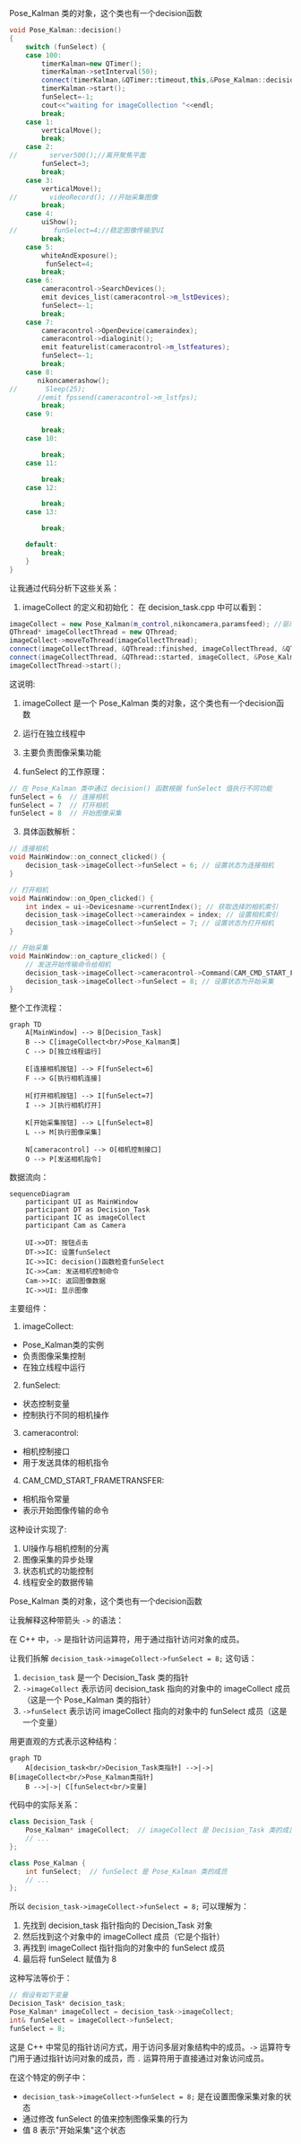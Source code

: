 Pose_Kalman 类的对象，这个类也有一个decision函数
```cpp
void Pose_Kalman::decision()
{
    switch (funSelect) {
    case 100:
        timerKalman=new QTimer();
        timerKalman->setInterval(50);
        connect(timerKalman,&QTimer::timeout,this,&Pose_Kalman::decision);
        timerKalman->start();
        funSelect=-1;
        cout<<"waiting for imageCollection "<<endl;
        break;
    case 1:
        verticalMove();
        break;
    case 2:
//        server500();//离开聚焦平面
        funSelect=3;
        break;
    case 3:
        verticalMove();
//        videoRecord(); //开始采集图像
        break;
    case 4:
        uiShow();
//         funSelect=4;//稳定图像传输至UI
        break;
    case 5:
        whiteAndExposure();
         funSelect=4;
        break;
    case 6:
        cameracontrol->SearchDevices();
        emit devices_list(cameracontrol->m_lstDevices);
        funSelect=-1;
        break;
    case 7:
        cameracontrol->OpenDevice(cameraindex);
        cameracontrol->dialoginit();
        emit featurelist(cameracontrol->m_lstfeatures);
        funSelect=-1;
        break;
    case 8:
       nikoncamerashow();
//       Sleep(25);
       //emit fpssend(cameracontrol->m_lstfps);
        break;
    case 9:

        break;
    case 10:

        break;
    case 11:

        break;
    case 12:

        break;
    case 13:

        break;

    default:
        break;
    }
}
```

让我通过代码分析下这些关系：

1. imageCollect 的定义和初始化：
在 decision_task.cpp 中可以看到：
```cpp
imageCollect = new Pose_Kalman(m_control,nikoncamera,paramsfeed); //驱动采集图像
QThread* imageCollectThread = new QThread;
imageCollect->moveToThread(imageCollectThread);
connect(imageCollectThread, &QThread::finished, imageCollectThread, &QThread::deleteLater);
connect(imageCollectThread, &QThread::started, imageCollect, &Pose_Kalman::decision);
imageCollectThread->start();
```

这说明:
1. imageCollect 是一个 Pose_Kalman 类的对象，这个类也有一个decision函数
2. 运行在独立线程中
3. 主要负责图像采集功能 

2. funSelect 的工作原理：
```cpp
// 在 Pose_Kalman 类中通过 decision() 函数根据 funSelect 值执行不同功能
funSelect = 6  // 连接相机
funSelect = 7  // 打开相机
funSelect = 8  // 开始图像采集 
```

3. 具体函数解析：
```cpp
// 连接相机
void MainWindow::on_connect_clicked() {
    decision_task->imageCollect->funSelect = 6; // 设置状态为连接相机
}

// 打开相机
void MainWindow::on_Open_clicked() {
    int index = ui->Devicesname->currentIndex(); // 获取选择的相机索引
    decision_task->imageCollect->cameraindex = index; // 设置相机索引
    decision_task->imageCollect->funSelect = 7; // 设置状态为打开相机
}

// 开始采集
void MainWindow::on_capture_clicked() {
    // 发送开始传输命令给相机
    decision_task->imageCollect->cameracontrol->Command(CAM_CMD_START_FRAMETRANSFER);
    decision_task->imageCollect->funSelect = 8; // 设置状态为开始采集
}
```

整个工作流程：

```mermaid
graph TD
    A[MainWindow] --> B[Decision_Task]
    B --> C[imageCollect<br/>Pose_Kalman类]
    C --> D[独立线程运行]
    
    E[连接相机按钮] --> F[funSelect=6]
    F --> G[执行相机连接]
    
    H[打开相机按钮] --> I[funSelect=7]
    I --> J[执行相机打开]
    
    K[开始采集按钮] --> L[funSelect=8]
    L --> M[执行图像采集]
    
    N[cameracontrol] --> O[相机控制接口]
    O --> P[发送相机指令]
```

数据流向：
```mermaid
sequenceDiagram
    participant UI as MainWindow
    participant DT as Decision_Task
    participant IC as imageCollect
    participant Cam as Camera
    
    UI->>DT: 按钮点击
    DT->>IC: 设置funSelect
    IC->>IC: decision()函数检查funSelect
    IC->>Cam: 发送相机控制命令
    Cam->>IC: 返回图像数据
    IC->>UI: 显示图像
```

主要组件：

1. imageCollect:
- Pose_Kalman类的实例
- 负责图像采集控制
- 在独立线程中运行

2. funSelect:
- 状态控制变量
- 控制执行不同的相机操作

3. cameracontrol:
- 相机控制接口
- 用于发送具体的相机指令

4. CAM_CMD_START_FRAMETRANSFER:
- 相机指令常量
- 表示开始图像传输的命令

这种设计实现了:
1. UI操作与相机控制的分离
2. 图像采集的异步处理
3. 状态机式的功能控制
4. 线程安全的数据传输



Pose_Kalman 类的对象，这个类也有一个decision函数

让我解释这种带箭头 `->` 的语法：

在 C++ 中，`->` 是指针访问运算符，用于通过指针访问对象的成员。

让我们拆解 `decision_task->imageCollect->funSelect = 8;` 这句话：

1. `decision_task` 是一个 Decision_Task 类的指针
2. `->imageCollect` 表示访问 decision_task 指向的对象中的 imageCollect 成员（这是一个 Pose_Kalman 类的指针）
3. `->funSelect` 表示访问 imageCollect 指向的对象中的 funSelect 成员（这是一个变量）

用更直观的方式表示这种结构：

```mermaid
graph TD
    A[decision_task<br/>Decision_Task类指针] -->|->| B[imageCollect<br/>Pose_Kalman类指针]
    B -->|->| C[funSelect<br/>变量]
```

代码中的实际关系：
```cpp
class Decision_Task {
    Pose_Kalman* imageCollect;  // imageCollect 是 Decision_Task 类的成员
    // ...
};

class Pose_Kalman {
    int funSelect;  // funSelect 是 Pose_Kalman 类的成员
    // ...
};
```

所以 `decision_task->imageCollect->funSelect = 8;` 可以理解为：
1. 先找到 decision_task 指针指向的 Decision_Task 对象
2. 然后找到这个对象中的 imageCollect 成员（它是个指针）
3. 再找到 imageCollect 指针指向的对象中的 funSelect 成员
4. 最后将 funSelect 赋值为 8

这种写法等价于：
```cpp
// 假设有如下变量
Decision_Task* decision_task;
Pose_Kalman* imageCollect = decision_task->imageCollect;
int& funSelect = imageCollect->funSelect;
funSelect = 8;
```

这是 C++ 中常见的指针访问方式，用于访问多层对象结构中的成员。`->` 运算符专门用于通过指针访问对象的成员，而 `.` 运算符用于直接通过对象访问成员。

在这个特定的例子中：
- `decision_task->imageCollect->funSelect = 8;` 是在设置图像采集对象的状态
- 通过修改 funSelect 的值来控制图像采集的行为
- 值 8 表示"开始采集"这个状态
